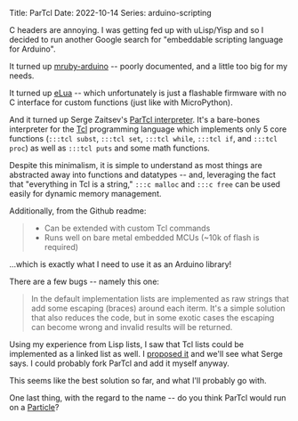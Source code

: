Title: ParTcl
Date: 2022-10-14
Series: arduino-scripting

C headers are annoying. I was getting fed up with uLisp/Yisp and so I decided to run another Google search for "embeddable scripting language for Arduino".

It turned up [mruby-arduino](https://github.com/kyab/mruby-arduino) -- poorly documented, and a little too big for my needs.

It turned up [eLua](http://www.eluaproject.net/) -- which unfortunately is just a flashable firmware with no C interface for custom functions (just like with MicroPython).

And it turned up Serge Zaitsev's [ParTcl interpreter](https://zserge.com/posts/tcl-interpreter/). It's a bare-bones interpreter for the [Tcl](https://en.wikipedia.org/wiki/Tcl) programming language which implements only 5 core functions (`:::tcl subst`, `:::tcl set`, `:::tcl while`, `:::tcl if`, and `:::tcl proc`) as well as `:::tcl puts` and some math functions.

Despite this minimalism, it is simple to understand as most things are abstracted away into functions and datatypes -- and, leveraging the fact that "everything in Tcl is a string," `:::c malloc` and `:::c free` can be used easily for dynamic memory management.

Additionally, from the Github readme:

> * Can be extended with custom Tcl commands
> * Runs well on bare metal embedded MCUs (~10k of flash is required)

...which is exactly what I need to use it as an Arduino library!

There are a few bugs -- namely this one:

> In the default implementation lists are implemented as raw strings that add some escaping (braces) around each iterm. It's a simple solution that also reduces the code, but in some exotic cases the escaping can become wrong and invalid results will be returned.

Using my experience from Lisp lists, I saw that Tcl lists could be implemented as a linked list as well. I [proposed it](https://github.com/zserge/partcl/issues/14) and we'll see what Serge says. I could probably fork ParTcl and add it myself anyway.

This seems like the best solution so far, and what I'll probably go with.

One last thing, with the regard to the name -- do you think ParTcl would run on a [Particle](https://www.sparkfun.com/products/13774)?

